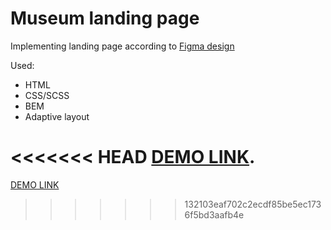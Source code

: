 # Museum landing page
Implementing landing page according to [Figma design](https://www.figma.com/file/HL3XGt5ZatvJoYBhOaWY5x/museum-prototype?node-id=323%3A1957)

Used:
- HTML
- CSS/SCSS
- BEM
- Adaptive layout

<<<<<<< HEAD
  [DEMO LINK](https://poliandiya.github.io/Museum-landing/).
=======
  [DEMO LINK](https://poliandiya.github.io/Museum-landing/)
>>>>>>> 132103eaf702c2ecdf85be5ec1736f5bd3aafb4e
